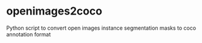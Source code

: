 # openimages2coco
Python script to convert open images instance segmentation masks to coco annotation format
